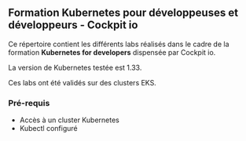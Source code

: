 ## Formation Kubernetes pour développeuses et développeurs - Cockpit io

Ce répertoire contient les différents labs réalisés dans le cadre de la formation **Kubernetes for developers**
dispensée par Cockpit io.

La version de Kubernetes testée est 1.33.

Ces labs ont été validés sur des clusters EKS.

### Pré-requis

- Accès à un cluster Kubernetes
- Kubectl configuré
